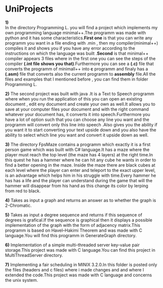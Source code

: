 # UniProjects

**1)**  
In the directory Programming L. you will find a project which implements my own programming language minimal++.The programm was made with python and it has some characteristics.**First one** is that you can write any programm you want in a file ending with .min ,  then my compiler(minimal++) compiles it and shows you if you have any error according to the instructions on which the language was built .**Second** is that minimal++ compiler appears 3 files where in the first one you can see the steps of the compiler **(.int file shows you that)**.Furthermore you can see a **(.c)** file that converts the programm of minimall++ into **c** programm and finaly has a **(.asm)** file that converts also the current programm to **assembly** file.All the files and examples that I mentioned before , you can find them in folder Programming L. 

**2)**
The second project was built with java .It is a Text to Speech programm where when you run the application of this you can open an existing document , edit eny document and create your own as well.It allows you to save at your computer files your document and with the right command whatever your document has, it converts it into speech.Furthermore you have a lot of option such that you can choose any line you want and the programm will convert only this line into speech  .Also gives you the ability if you want it to start converting your text upside down and you also have the ability to select which line you want and convert it upside down as well.
 
**3)**
The directory FpsMaze contains a programm which exactly it is a first person game which was built with C# language.It has a maze where the player must reach the top level (the maze has 4 layers) at the right time.In this quest he has a hammer where he can hit any cube he wants in order to find a better opening in the maze. Inside the maze there are black cubes at each level where the player can enter and teleport to the exact upper  level, is an advantage which helps him in his struggle with time.Every hammer he has has a life and the player can understand during the game that will the hammer will disappear from his hand as this change its color by lerping from red to black.

**4)** Takes as input a graph and returns an answer as to whether the graph is 2-Chromatic.

**5)** Takes as input a degree sequence and returns if this sequence of degrees is grafical.Ιf the sequence is graphical then it displays a possible implementation of the graph with the form of adjacency matrix.This programm is based on Havel–Hakimi Theorem and was made with C language.You will find this programm in GenerateGraph directory.

**6)**
Implementation of a simple multi-threaded server key-value pair storage.This project was made with C language.You can find this project in MultiThreadServer directory.

**7)**
Implementing a fair scheduling in MINIX 3.2.0.In this folder is posted only the files (headers and c files) where i made changes and and where I extended the code.This project was made with C language  and concerns the unix system.
